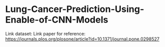 # Lung-Cancer-Prediction-Using-Enable-of-CNN-Models
Link dataset: 
Link paper for reference: https://journals.plos.org/plosone/article?id=10.1371/journal.pone.0298527

